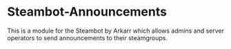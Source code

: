 # Steambot-Announcements

This is a module for the Steambot by Arkarr which allows admins and server operators to send announcements to their steamgroups.
